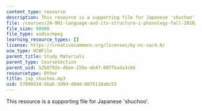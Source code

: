 ```yaml
---
content_type: resource
description: This resource is a supporting file for Japanese 'shuchoo'.
file: /courses/24-901-language-and-its-structure-i-phonology-fall-2010/57098d1056ab3d9dd04d6075110abc53_jap_shuchoo.mp3
file_size: 80900
file_type: audio/mpeg
learning_resource_types: []
license: https://creativecommons.org/licenses/by-nc-sa/4.0/
ocw_type: OCWFile
parent_title: Study Materials
parent_type: CourseSection
parent_uid: 52b0792e-d6ee-155e-eb47-087fbada3cb6
resourcetype: Other
title: jap_shuchoo.mp3
uid: 57098d10-56ab-3d9d-d04d-6075110abc53
---
```

This resource is a supporting file for Japanese 'shuchoo'.